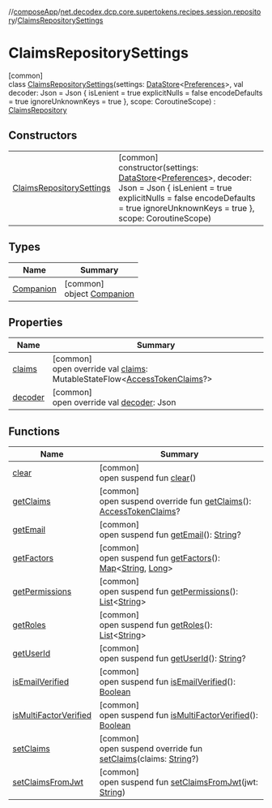 //[composeApp](../../../index.md)/[net.decodex.dcp.core.supertokens.recipes.session.repository](../index.md)/[ClaimsRepositorySettings](index.md)

# ClaimsRepositorySettings

[common]\
class [ClaimsRepositorySettings](index.md)(settings: [DataStore](https://developer.android.com/reference/kotlin/androidx/datastore/core/DataStore.html)&lt;[Preferences](https://developer.android.com/reference/kotlin/androidx/datastore/preferences/core/Preferences.html)&gt;, val decoder: Json = Json {
            isLenient = true
            explicitNulls = false
            encodeDefaults = true
            ignoreUnknownKeys = true
        }, scope: CoroutineScope) : [ClaimsRepository](../-claims-repository/index.md)

## Constructors

| | |
|---|---|
| [ClaimsRepositorySettings](-claims-repository-settings.md) | [common]<br>constructor(settings: [DataStore](https://developer.android.com/reference/kotlin/androidx/datastore/core/DataStore.html)&lt;[Preferences](https://developer.android.com/reference/kotlin/androidx/datastore/preferences/core/Preferences.html)&gt;, decoder: Json = Json {             isLenient = true             explicitNulls = false             encodeDefaults = true             ignoreUnknownKeys = true         }, scope: CoroutineScope) |

## Types

| Name | Summary |
|---|---|
| [Companion](-companion/index.md) | [common]<br>object [Companion](-companion/index.md) |

## Properties

| Name | Summary |
|---|---|
| [claims](claims.md) | [common]<br>open override val [claims](claims.md): MutableStateFlow&lt;[AccessTokenClaims](../../net.decodex.dcp.core.supertokens.claims/-access-token-claims/index.md)?&gt; |
| [decoder](decoder.md) | [common]<br>open override val [decoder](decoder.md): Json |

## Functions

| Name | Summary |
|---|---|
| [clear](../-claims-repository/clear.md) | [common]<br>open suspend fun [clear](../-claims-repository/clear.md)() |
| [getClaims](get-claims.md) | [common]<br>open suspend override fun [getClaims](get-claims.md)(): [AccessTokenClaims](../../net.decodex.dcp.core.supertokens.claims/-access-token-claims/index.md)? |
| [getEmail](../-claims-repository/get-email.md) | [common]<br>open suspend fun [getEmail](../-claims-repository/get-email.md)(): [String](https://kotlinlang.org/api/latest/jvm/stdlib/kotlin/-string/index.html)? |
| [getFactors](../-claims-repository/get-factors.md) | [common]<br>open suspend fun [getFactors](../-claims-repository/get-factors.md)(): [Map](https://kotlinlang.org/api/latest/jvm/stdlib/kotlin.collections/-map/index.html)&lt;[String](https://kotlinlang.org/api/latest/jvm/stdlib/kotlin/-string/index.html), [Long](https://kotlinlang.org/api/latest/jvm/stdlib/kotlin/-long/index.html)&gt; |
| [getPermissions](../-claims-repository/get-permissions.md) | [common]<br>open suspend fun [getPermissions](../-claims-repository/get-permissions.md)(): [List](https://kotlinlang.org/api/latest/jvm/stdlib/kotlin.collections/-list/index.html)&lt;[String](https://kotlinlang.org/api/latest/jvm/stdlib/kotlin/-string/index.html)&gt; |
| [getRoles](../-claims-repository/get-roles.md) | [common]<br>open suspend fun [getRoles](../-claims-repository/get-roles.md)(): [List](https://kotlinlang.org/api/latest/jvm/stdlib/kotlin.collections/-list/index.html)&lt;[String](https://kotlinlang.org/api/latest/jvm/stdlib/kotlin/-string/index.html)&gt; |
| [getUserId](../-claims-repository/get-user-id.md) | [common]<br>open suspend fun [getUserId](../-claims-repository/get-user-id.md)(): [String](https://kotlinlang.org/api/latest/jvm/stdlib/kotlin/-string/index.html)? |
| [isEmailVerified](../-claims-repository/is-email-verified.md) | [common]<br>open suspend fun [isEmailVerified](../-claims-repository/is-email-verified.md)(): [Boolean](https://kotlinlang.org/api/latest/jvm/stdlib/kotlin/-boolean/index.html) |
| [isMultiFactorVerified](../-claims-repository/is-multi-factor-verified.md) | [common]<br>open suspend fun [isMultiFactorVerified](../-claims-repository/is-multi-factor-verified.md)(): [Boolean](https://kotlinlang.org/api/latest/jvm/stdlib/kotlin/-boolean/index.html) |
| [setClaims](set-claims.md) | [common]<br>open suspend override fun [setClaims](set-claims.md)(claims: [String](https://kotlinlang.org/api/latest/jvm/stdlib/kotlin/-string/index.html)?) |
| [setClaimsFromJwt](../-claims-repository/set-claims-from-jwt.md) | [common]<br>open suspend fun [setClaimsFromJwt](../-claims-repository/set-claims-from-jwt.md)(jwt: [String](https://kotlinlang.org/api/latest/jvm/stdlib/kotlin/-string/index.html)) |
